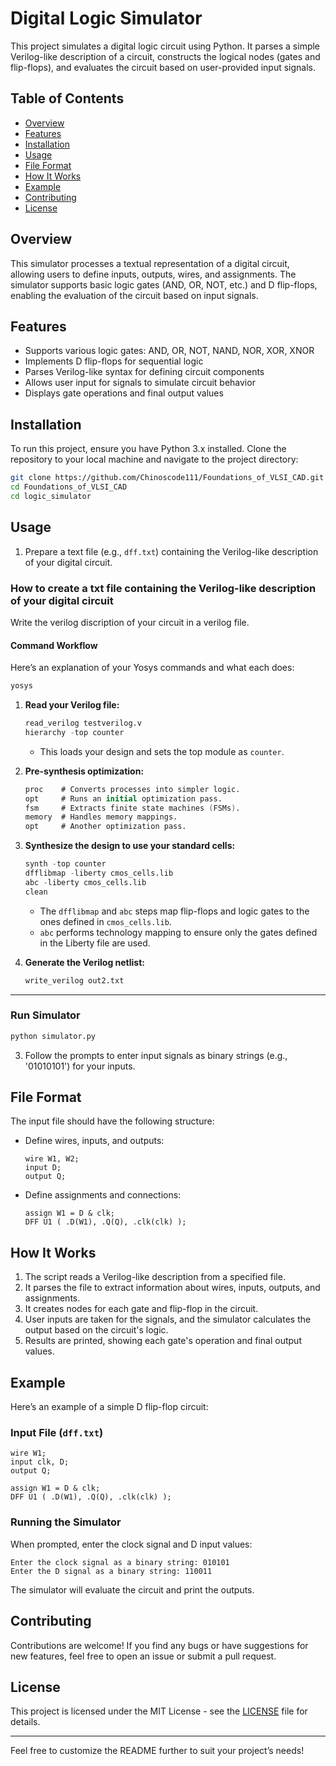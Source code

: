 # Digital Logic Simulator

This project simulates a digital logic circuit using Python. It parses a simple Verilog-like description of a circuit, constructs the logical nodes (gates and flip-flops), and evaluates the circuit based on user-provided input signals.

## Table of Contents

- [Overview](#overview)
- [Features](#features)
- [Installation](#installation)
- [Usage](#usage)
- [File Format](#file-format)
- [How It Works](#how-it-works)
- [Example](#example)
- [Contributing](#contributing)
- [License](#license)

## Overview

This simulator processes a textual representation of a digital circuit, allowing users to define inputs, outputs, wires, and assignments. The simulator supports basic logic gates (AND, OR, NOT, etc.) and D flip-flops, enabling the evaluation of the circuit based on input signals.

## Features

- Supports various logic gates: AND, OR, NOT, NAND, NOR, XOR, XNOR
- Implements D flip-flops for sequential logic
- Parses Verilog-like syntax for defining circuit components
- Allows user input for signals to simulate circuit behavior
- Displays gate operations and final output values

## Installation

To run this project, ensure you have Python 3.x installed. Clone the repository to your local machine and navigate to the project directory:

```bash
git clone https://github.com/Chinoscode111/Foundations_of_VLSI_CAD.git
cd Foundations_of_VLSI_CAD
cd logic_simulator
```

## Usage

1. Prepare a text file (e.g., `dff.txt`) containing the Verilog-like description of your digital circuit.

### How to create a txt file containing the Verilog-like description of your digital circuit

Write the verilog discription of your circuit in a verilog file.

#### **Command Workflow**
Here’s an explanation of your Yosys commands and what each does:

```bash
yosys
```
1. **Read your Verilog file:**
   ```verilog
   read_verilog testverilog.v
   hierarchy -top counter
   ```
   - This loads your design and sets the top module as `counter`.

2. **Pre-synthesis optimization:**
   ```verilog
   proc    # Converts processes into simpler logic.
   opt     # Runs an initial optimization pass.
   fsm     # Extracts finite state machines (FSMs).
   memory  # Handles memory mappings.
   opt     # Another optimization pass.
   ```

3. **Synthesize the design to use your standard cells:**
   ```verilog
   synth -top counter
   dfflibmap -liberty cmos_cells.lib
   abc -liberty cmos_cells.lib
   clean
   ```
   - The `dfflibmap` and `abc` steps map flip-flops and logic gates to the ones defined in `cmos_cells.lib`.
   - `abc` performs technology mapping to ensure only the gates defined in the Liberty file are used.

4. **Generate the Verilog netlist:**
   ```verilog
   write_verilog out2.txt
   ```

---

### Run Simulator
```bash
python simulator.py
```

3. Follow the prompts to enter input signals as binary strings (e.g., '01010101') for your inputs.

## File Format

The input file should have the following structure:

- Define wires, inputs, and outputs:
  ```
  wire W1, W2;
  input D;
  output Q;
  ```

- Define assignments and connections:
  ```
  assign W1 = D & clk;
  DFF U1 ( .D(W1), .Q(Q), .clk(clk) );
  ```

## How It Works

1. The script reads a Verilog-like description from a specified file.
2. It parses the file to extract information about wires, inputs, outputs, and assignments.
3. It creates nodes for each gate and flip-flop in the circuit.
4. User inputs are taken for the signals, and the simulator calculates the output based on the circuit's logic.
5. Results are printed, showing each gate's operation and final output values.

## Example

Here’s an example of a simple D flip-flop circuit:

### Input File (`dff.txt`)
```
wire W1;
input clk, D;
output Q;

assign W1 = D & clk;
DFF U1 ( .D(W1), .Q(Q), .clk(clk) );
```

### Running the Simulator
When prompted, enter the clock signal and D input values:

```
Enter the clock signal as a binary string: 010101
Enter the D signal as a binary string: 110011
```

The simulator will evaluate the circuit and print the outputs.

## Contributing

Contributions are welcome! If you find any bugs or have suggestions for new features, feel free to open an issue or submit a pull request.

## License

This project is licensed under the MIT License - see the [LICENSE](LICENSE) file for details.

---

Feel free to customize the README further to suit your project’s needs!